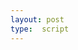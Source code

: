 ```yaml
---
layout: post
type:  script
---
```

<style>.annotation {width: 10%!important}.pin {
  bottom: 40%;
}</style>
<iiif-storyboard annotationlist='https://dnoneill.github.io/annotate/annotations/4058a628-c593-463e-9736-8a821e178fee-list.json' styling='tagscolor: {"bridge":"#1af8c4","campo":"#e98068","demolished":"#97b7fb","standing":"#f0fd1f"};activecolor: #ffffff;textposition: right;toggleoverlay: true;fullpage:true;'></iiif-storyboard>